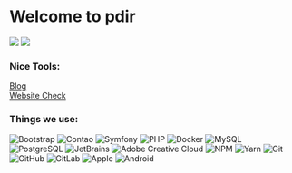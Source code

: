 
# Welcome to pdir 

![](https://raw.githubusercontent.com/pdir/.github/output/github-contribution-grid-snake-dark.svg#gh-dark-mode-only)
![](https://raw.githubusercontent.com/pdir/.github/output/github-contribution-grid-snake.svggh-light-mode-only)

### Nice Tools:

[Blog](https://pdir.de/agentur-webdesign-blog.html)  
[Website Check](https://pdir.de/website-check.html)  

### Things we use:

![Bootstrap](https://img.shields.io/badge/-Bootstrap-563D7C?style=flat-square&logo=bootstrap&logoColor=white)
![Contao](https://img.shields.io/badge/-Contao-D33C43?style=flat-square&logo=Contao&logoColor=white)
![Symfony](https://img.shields.io/badge/-Symfony-FF2D20?style=flat-square&logo=Symfony&logoColor=white)
![PHP](https://img.shields.io/badge/-PHP-777BB4?style=flat-square&logo=PHP&logoColor=white)
![Docker](https://img.shields.io/badge/-Docker-2496ED?style=flat-square&logo=Docker&logoColor=white)
![MySQL](https://img.shields.io/badge/-MySQL-4479A1?style=flat-square&logo=MySQL&logoColor=white)
![PostgreSQL](https://img.shields.io/badge/-PostgreSQL-336791?style=flat-square&logo=PostgreSQL&logoColor=white)
![JetBrains](https://img.shields.io/badge/-JetBrains-000000?style=flat-square&logo=JetBrains&logoColor=white)
![Adobe Creative Cloud](https://img.shields.io/badge/-Adobe_Creative_Cloud-DA1F26?style=flat-square&logo=Adobe-Creative-Cloud&logoColor=white)
![NPM](https://img.shields.io/badge/-NPM-CB3837?style=flat-square&logo=NPM&logoColor=white)
![Yarn](https://img.shields.io/badge/-Yarn-2C8EBB?style=flat-square&logo=Yarn&logoColor=white)
![Git](https://img.shields.io/badge/-Git-F05032?style=flat-square&logo=Git&logoColor=white)
![GitHub](https://img.shields.io/badge/-GitHub-181717?style=flat-square&logo=GitHub&logoColor=white)
![GitLab](https://img.shields.io/badge/-GitLab-FCA121?style=flat-square&logo=GitLab&logoColor=white)
![Apple](https://img.shields.io/badge/-Apple-999999?style=flat-square&logo=Apple&logoColor=white)
![Android](https://img.shields.io/badge/-Android-3DDC84?style=flat-square&logo=Android&logoColor=black)

